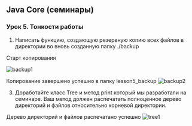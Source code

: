## Java Core (семинары)
### Урок 5. Тонкости работы

1. Написать функцию, создающую резервную копию всех файлов в директории во вновь созданную папку ./backup

Старт копирования

![backup1]()

Копирование завершено успешно в папку lesson5_backup
![backup2]()

3. Доработайте класс Tree и метод print который мы разработали на семинаре. Ваш метод должен распечатать полноценное дерево директорий и файлов относительно корневой директории.

Дерево директорий и файлов распечатано успешно
![tree1]()
